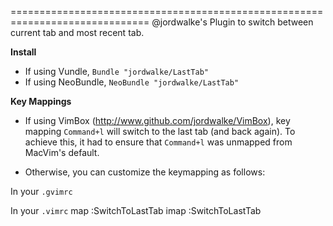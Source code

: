 ==============================================================================
@jordwalke's Plugin to switch between current tab and most recent tab.

**Install**
- If using Vundle, `Bundle "jordwalke/LastTab"`
- If using NeoBundle, `NeoBundle "jordwalke/LastTab"`

**Key Mappings**

- If using VimBox (http://www.github.com/jordwalke/VimBox), key mapping
  `Command+l` will switch to the last tab (and back again). To achieve this,
  it had to ensure that `Command+l` was unmapped from MacVim's default.

- Otherwise, you can customize the keymapping as follows:
   

In your `.gvimrc`

In your `.vimrc`
  map <D-l> :SwitchToLastTab<CR>
  imap <D-l> <Esc>:SwitchToLastTab<CR>
